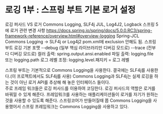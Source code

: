 # 로깅 1부 : 스프링 부트 기본 로거 설정

로깅 퍼사드 VS 로거
Commons Logging, SLF4j
JUL, Log4J2, Logback
스프링 5에 로거 관련 변경 사항
https://docs.spring.io/spring/docs/5.0.0.RC3/spring-framework-reference/overview.html#overview-logging
Spring-JCL
Commons Logging -> SLF4j or Log4j2
pom.xml에 exclusion 안해도 됨.
스프링 부트 로깅
기본 포맷
--debug (일부 핵심 라이브러리만 디버깅 모드로)
--trace (전부 다 디버깅 모드로)
컬러 출력: spring.output.ansi.enabled
파일 출력: logging.file 또는 logging.path
로그 레벨 조정: logging.level.패지키 = 로그 레벨

스프링 부트는 기본적으로 Commons Logging을 사용한다.
결국에는 SLF4j를 사용한다.(이 프로젝트에서도 SLF4j를 사용)
Commons Logging과 SLF4j는 실제 로깅을 하는 것이 아닌 로거 API를 추상해 해 놓은 인터페이스 들이다.  
주로 프레임 워크들은 로깅 퍼사드를 이용하여 코딩한다.
로깅 퍼사드의 역할은 로거를 바꿔낄 수 있게 해준다.
프레임워크를 사용하는 애플리케이션들이 로거를 자기가 원하는 것을 사용할 수 있도록 해준다.
스프링코어가 만들어질때 쯤 Commons Logging을 사용했어서 스프링 프레임워크는 Commons Logging을 사용하고 있다.
